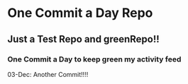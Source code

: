 # One Commit a Day Repo
## Just a Test Repo and greenRepo!!
### One Commit a Day to keep green my activity feed 

03-Dec: Another Commit!!!!